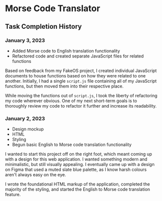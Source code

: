 # Morse Code Translator

## Task Completion History

### January 3, 2023

- Added Morse code to English translation functionality
- Refactored code and created separate JavaScript files for related functions

Based on feedback from my FakeOS project, I created individual JavaScript documents to house functions based on how they were related to one another. Initially, I had a single `script.js` file containing all of my JavaScript functions, but then moved them into their respective place.

While moving the functions out of `script.js`, I took the liberty of refactoring my code wherever obvious. One of my next short-term goals is to thoroughly review my code to refactor it further and increase its readability.

### January 2, 2023

- Design mockup
- HTML
- Styling
- Begun basic English to Morse code translation functionality

I wanted to start this project off on the right foot, which meant coming up with a design for this web application. I wanted something modern and minimalistic, but still visually appealing. I eventually came up with a design on Figma that used a muted slate blue palette, as I know harsh colours aren't always easy on the eye.

I wrote the foundational HTML markup of the application, completed the majority of the styling, and started the English to Morse code translation feature.
